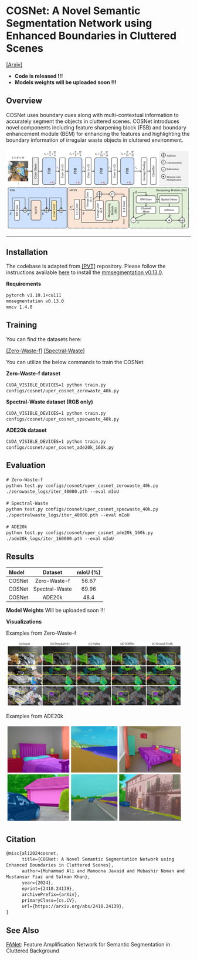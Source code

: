 # COSNet: A Novel Semantic Segmentation Network using Enhanced Boundaries in Cluttered Scenes

[[Arxiv]](https://arxiv.org/abs/2410.24139)

- **Code is released !!!**
- **Models weights will be uploaded soon !!!**

## Overview
COSNet uses boundary cues along with multi-contextual information to accurately segment the objects in cluttered scenes. COSNet introduces novel components including feature sharpening block (FSB) and boundary enhancement module (BEM) for enhancing the features and highlighting the boundary information of irregular waste objects in cluttered environment.

<img width="640" alt="image" src="images/cosnet_encoder.jpg">

------------------------------------------------------------------------------------

## Installation
The codebase is adapted from [[PVT]](https://github.com/whai362/PVT) repository. 
Please follow the instructions available [here](https://github.com/whai362/PVT/tree/v2/segmentation) to install the [mmsegmentation v0.13.0](https://github.com/open-mmlab/mmsegmentation/tree/v0.13.0).

**Requirements**

```
pytorch v1.10.1+cu111
mmsegmentation v0.13.0
mmcv 1.4.0
```

## Training
You can find the datasets here:

[[Zero-Waste-f]](https://github.com/dbash/zerowaste) [[Spectral-Waste]](https://sites.google.com/unizar.es/spectralwaste)

You can utilize the below commands to train the COSNet:

**Zero-Waste-f dataset**
```
CUDA_VISIBLE_DEVICES=1 python train.py configs/cosnet/uper_cosnet_zerowaste_40k.py
```

**Spectral-Waste dataset (RGB only)**
```
CUDA_VISIBLE_DEVICES=1 python train.py configs/cosnet/uper_cosnet_specwaste_40k.py
```

**ADE20k dataset**
```
CUDA_VISIBLE_DEVICES=1 python train.py configs/cosnet/uper_cosnet_ade20k_160k.py
```

## Evaluation
```
# Zero-Waste-f
python test.py configs/cosnet/uper_cosnet_zerowaste_40k.py ./zerowaste_logs/iter_40000.pth --eval mIoU

# Spectral-Waste
python test.py configs/cosnet/uper_cosnet_specwaste_40k.py ./spectralwaste_logs/iter_40000.pth --eval mIoU

# ADE20k
python test.py configs/cosnet/uper_cosnet_ade20k_160k.py ./ade20k_logs/iter_160000.pth --eval mIoU
```

## Results
| Model | Dataset | mIoU (%) |
| :--- | :---: | :---: |
| COSNet | Zero-Waste-f | 56.67 |
| COSNet | Spectral-Waste | 69.96 |
| COSNet | ADE20k | 48.4 |

**Model Weights**
Will be uploaded soon !!!

**Visualizations**

Examples from Zero-Waste-f

<img width="480" alt="image" src="images/zero_waste_visualizations.jpg">

Examples from ADE20k

<img width="480" alt="image" src="images/ade20k_visualizations.jpg">

## Citation
```
@misc{ali2024cosnet,
      title={COSNet: A Novel Semantic Segmentation Network using Enhanced Boundaries in Cluttered Scenes}, 
      author={Muhammad Ali and Mamoona Javaid and Mubashir Noman and Mustansar Fiaz and Salman Khan},
      year={2024},
      eprint={2410.24139},
      archivePrefix={arXiv},
      primaryClass={cs.CV},
      url={https://arxiv.org/abs/2410.24139}, 
}
```

## See Also
[FANet](https://github.com/techmn/fanet): Feature Amplification Network for Semantic Segmentation in Cluttered Background
